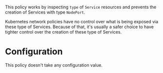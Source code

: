 This policy works by inspecting `type` of `Service` resources and prevents the
creation of Services with type `NodePort`.

Kubernetes network policies have no control over what is being exposed
via these type of Services. Because of that, it's usually a safer choice to have
tighter control over the creation of these type of Services.

# Configuration

This policy doesn't take any configuration value.
